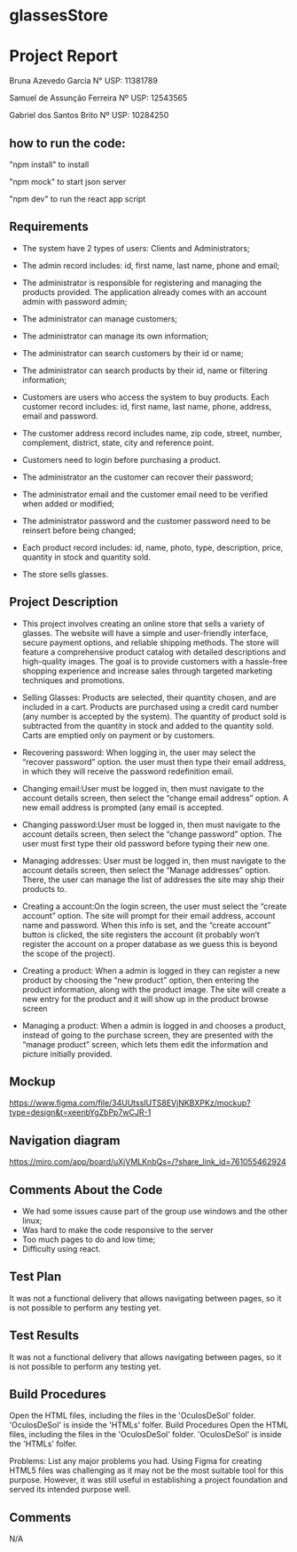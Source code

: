 # glassesStore

# Project Report

Bruna Azevedo Garcia 		N° USP:  11381789

Samuel de Assunção Ferreira	Nº USP: 12543565

Gabriel dos Santos Brito        Nº USP: 10284250


## how to run the code:

"npm install" to install

"npm mock" to start json server

"npm dev" to run the react app script

## Requirements

* The system have 2 types of users: Clients and Administrators;

* The admin record includes: id, first name, last name, phone and email;

* The administrator is responsible for registering and managing the products provided. The application already comes with an account admin with password admin;

* The administrator can manage customers;

* The administrator can manage its own information;

* The administrator can search customers by their id or name;

* The administrator can search products by their id, name or filtering information;

* Customers are users who access the system to buy products.
Each customer record includes: id, first name, last name, phone, address, email and password.

* The customer address record includes name, zip code, street, number, complement, district, state, city and reference point.

* Customers need to login before purchasing a product.

* The administrator an the customer can recover their password;

* The administrator email and the customer email need to be verified when added or modified;

* The administrator password and the customer password need to be reinsert before being changed;

* Each product record includes: id, name, photo, type, description, price, quantity in stock and quantity sold.

* The store sells glasses.




## Project Description

* This project involves creating an online store that sells a variety of glasses. The website will have a simple and user-friendly interface, secure payment options, and reliable shipping methods. The store will feature a comprehensive product catalog with detailed descriptions and high-quality images. The goal is to provide customers with a hassle-free shopping experience and increase sales through targeted marketing techniques and promotions.

* Selling Glasses: Products are selected, their quantity chosen, and are included in a cart. Products are purchased using a credit card number (any number is accepted by the system). The quantity of product sold is subtracted from the quantity in stock and added to the quantity sold. Carts are emptied only on payment or by customers.

* Recovering password: When logging in, the user may select the “recover password” option. the user must then type their email address, in which they will receive the password redefinition email.

* Changing email:User must be logged in, then must navigate to the account details screen, then select the “change email address” option. A new email address is prompted (any email is accepted.

* Changing password:User must be logged in, then must navigate to the account details screen, then select the “change password” option. The user must first type their old password before typing their new one.

* Managing addresses: User must be logged in, then must navigate to the account details screen, then select the “Manage addresses” option. There, the user can manage the list of addresses the site may ship their products to.

* Creating a account:On the login screen, the user must select the “create account” option. The site will prompt for their email address, account name and  password. When this info is set, and the “create account” button is clicked, the site registers the account (it probably won’t register the account on a proper database as we guess this is beyond the scope of the project).

* Creating a product: When a admin is logged in they can register a new product by choosing the “new product” option, then entering the product information, along with the product image. The site will create a new entry for the product and it will show up in the product browse screen

* Managing a product: When a admin is logged in and chooses a product, instead of going to the purchase screen, they are presented with the “manage product” screen, which lets them edit the information and picture initially provided.




## Mockup
https://www.figma.com/file/34UUtssIUTS8EVjNKBXPKz/mockup?type=design&t=xeenbYgZbPp7wCJR-1




## Navigation diagram
https://miro.com/app/board/uXjVMLKnbQs=/?share_link_id=761055462924




## Comments About the Code
* We had some issues cause part of the group use windows and the other linux;
* Was hard to make the code responsive to the server
* Too much pages to do and low time;
* Difficulty using react.




## Test Plan
It was not a functional delivery that allows navigating between pages, so it is not possible to perform any testing yet.




## Test Results
It was not a functional delivery that allows navigating between pages, so it is not possible to perform any testing yet.




## Build Procedures
Open the HTML files, including the files in the 'OculosDeSol' folder. 'OculosDeSol' is inside the 'HTMLs' folfer.
Build Procedures
Open the HTML files, including the files in the 'OculosDeSol' folder. 'OculosDeSol' is inside the 'HTMLs' folfer.

Problems: List any major problems you had.
Using Figma for creating HTML5 files was challenging as it may not be the most suitable tool for this purpose. However, it was still useful in establishing a project foundation and served its intended purpose well.

## Comments
N/A
